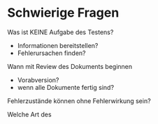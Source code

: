Schwierige Fragen
=================

Was ist KEINE Aufgabe des Testens?
- Informationen bereitstellen?
- Fehlerursachen finden?


Wann mit Review des Dokuments beginnen
- Vorabversion?
- wenn alle Dokumente fertig sind?


Fehlerzustände können ohne Fehlerwirkung sein?

Welche Art des 